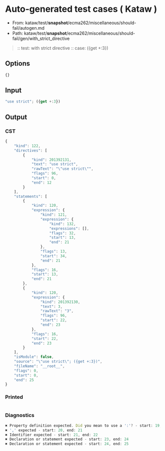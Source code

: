 # Auto-generated test cases ( Kataw )
- From: kataw/test/__snapshot__/ecma262/miscellaneous/should-fail/autogen.md
- Path: kataw/test/__snapshot__/ecma262/miscellaneous/should-fail/gen/with_strict_directive
> :: test: with strict directive
> :: case: ({get +:3})
## Options

`````js
{}
`````
## Input

`````js
"use strict"; ({get +:3})
`````
## Output

### CST

```javascript
{
    "kind": 122,
    "directives": [
        {
            "kind": 201392131,
            "text": "use strict",
            "rawText": "\"use strict\"",
            "flags": 96,
            "start": 0,
            "end": 12
        }
    ],
    "statements": [
        {
            "kind": 120,
            "expression": {
                "kind": 121,
                "expression": {
                    "kind": 132,
                    "expressions": [],
                    "flags": 32,
                    "start": 13,
                    "end": 21
                },
                "flags": 13,
                "start": 34,
                "end": 21
            },
            "flags": 16,
            "start": 13,
            "end": 21
        },
        {
            "kind": 120,
            "expression": {
                "kind": 201392130,
                "text": 3,
                "rawText": "3",
                "flags": 96,
                "start": 22,
                "end": 23
            },
            "flags": 16,
            "start": 22,
            "end": 23
        }
    ],
    "isModule": false,
    "source": "\"use strict\"; ({get +:3})",
    "fileName": "__root__",
    "flags": 0,
    "start": 0,
    "end": 25
}
```

### Printed

```javascript

```

### Diagnostics

```javascript
✖ Property definition expected. Did you mean to use a ':'? - start: 19, end: 21
✖ ',' expected - start: 20, end: 21
✖ Identifier expected - start: 21, end: 22
✖ Declaration or statement expected - start: 23, end: 24
✖ Declaration or statement expected - start: 24, end: 25

```

